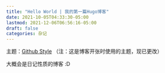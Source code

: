 ```yaml
---
title: "Hello World | 我的第一篇Hugo博客"
date: 2021-10-05T04:33:30-05:00
lastmod: 2021-12-06T06:56:16-05:00
draft: false
categories: 杂记
---
```


主题：[Github Style](https://themes.gohugo.io/themes/github-style/) （注：这是博客开张时使用的主题，现已更改）

大概会是日记性质的博客 :D